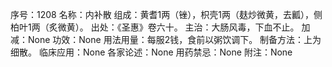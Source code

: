 序号：1208
名称：内补散
组成：黄耆1两（锉），枳壳1两（麸炒微黄，去瓤），侧柏叶1两（炙微黄）。
出处：《圣惠》卷六十。
主治：大肠风毒，下血不止。
加减：None
功效：None
用法用量：每服2钱，食前以粥饮调下。
制备方法：上为细散。
临床应用：None
各家论述：None
用药禁忌：None
附注：None

